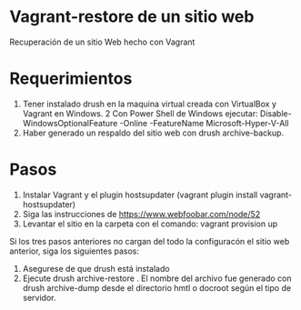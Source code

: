 # Vagrant-restore de un sitio web
Recuperación de un sitio Web hecho con Vagrant

# Requerimientos

1.  Tener instalado drush en la maquina virtual creada con VirtualBox  y Vagrant en Windows.
2  Con Power Shell de Windows ejecutar:  Disable-WindowsOptionalFeature -Online -FeatureName Microsoft-Hyper-V-All
3.  Haber generado un respaldo del sitio web con drush archive-backup. 

# Pasos
 
1. Instalar Vagrant y el plugin hostsupdater (vagrant plugin install vagrant-hostsupdater)
2. Siga las instrucciones de https://www.webfoobar.com/node/52
3. Levantar el sitio en la carpeta con el comando: vagrant provision up

Si los tres pasos anteriores no cargan del todo la configuracón el sitio web anterior, siga los siguientes pasos:

1. Asegurese de que drush está instalado 
2. Ejecute drush archive-restore <nombre del archivo backup generado con drush> .   El nombre del archivo fue generado con drush archive-dump desde el directorio hmtl o docroot según el tipo de servidor.
  
  
  
  
  
